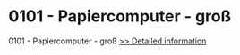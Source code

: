# 0101 - Papiercomputer - groß
0101 - Papiercomputer - groß
[>> Detailed information](https://secure.shareit.com/shareit/product.html?productid=300964285&affiliateid=200057808)